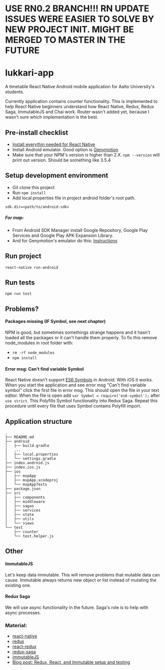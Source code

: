 # USE RN0.2 BRANCH!!! RN UPDATE ISSUES WERE EASIER TO SOLVE BY NEW PROJECT INIT. MIGHT BE MERGED TO MASTER IN THE FUTURE

# lukkari-app
A timetable React Native Android mobile application for Aalto University's students.

Currently application contains counter functionality. This is implemented to help React Native beginners understand how React Native, Redux, Redux Saga, ImmutableJS and Chai work. Router wasn't added yet, because I wasn't sure which implementation is the best.

## Pre-install checklist
* [Install everythin needed for React Native](https://facebook.github.io/react-native/docs/getting-started.html#content)
* Install Android emulator. Good option is [Genymotion](http://facebook.github.io/react-native/docs/android-setup.html#install-genymotion)
* Make sure that your NPM's version is higher than 2.X. `npm --version` will print out version. Should be something like 3.5.4


## Setup development environment
* Git clone this project
* Run `npm install`
* Add local.properties file in project android folder's root path.
```
sdk.dir=<path/to/android-sdk>
```

##### For map:
* From Android SDK Manager install Google Repository, Google Play Services and Google Play APK Expansion Library.
* And for Genymotion's emulator do this:  [Instructions](http://stackoverflow.com/questions/20121883/how-to-install-google-play-services-in-a-genymotion-vm-with-no-drag-and-drop-su/20137324#20137324)

## Run project
`react-native run-android`

## Run tests
`npm run test`

## Problems?
#### Packages missing (IF Symbol, see next chapter)
NPM is good, but sometimes somethings strange happens and it hasn't loaded all the packages or it can't handle them properly. To fix this remove node_modules in root folder with:  
* `rm -rf node_modules`
* `npm install`

#### Error msg: Can't find variable Symbol
React Native doesn't support [ES6 Symbols](https://developer.mozilla.org/en/docs/Web/JavaScript/Reference/Global_Objects/Symbol) in Android. With iOS it works. When you start the application and see error msg "Can't find variable symbol" click the first file in error msg. This should open the file in your text editor. When the file is open add `var Symbol = require('es6-symbol');` after `use strict`. This Polyfills Symbol functionality into Redux Saga. Repeat this procedure until every file that uses Symbol contains Polyfill import.

## Application structure
```
.
├── README.md
├── android
│   ├── build.gradle
|   ...
│   ├── local.properties
│   └── settings.gradle
├── index.android.js
├── index.ios.js
├── ios
│   ├── mspApp
│   ├── mspApp.xcodeproj
│   └── mspAppTests
├── package.json
├── src
│   ├── components
│   ├── middleware
│   ├── sagas
│   ├── services
│   ├── state
│   ├── utils
│   └── views
└── test
    ├── counter
    └── test.helper.js
```
## Other

#### ImmutableJS
Let's keep data immutable. This will remove problems that mutable data can cause. Immutable always returns new object or list instead of mutating the existing one.

#### Redux Saga
We will use async functionality in the future. Saga's role is to help with async processes.


### Material:
* [react-native](https://github.com/facebook/react-native)
* [redux](https://github.com/rackt/redux)
* [react-redux](https://github.com/rackt/react-redux)
* [redux-saga](https://github.com/yelouafi/redux-saga)
* [immutableJS](https://github.com/facebook/immutable-js)
* [Blog post: Redux, React, and Immutable setup and testing](http://teropa.info/blog/2015/09/10/full-stack-redux-tutorial.html)
